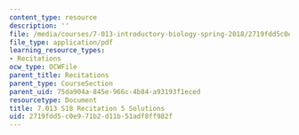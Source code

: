 ```yaml
---
content_type: resource
description: ''
file: /media/courses/7-013-introductory-biology-spring-2018/2719fdd5c0e971b2d11b51adf8ff982f_MIT7_013s18R5S.pdf
file_type: application/pdf
learning_resource_types:
- Recitations
ocw_type: OCWFile
parent_title: Recitations
parent_type: CourseSection
parent_uid: 75da904a-845e-966c-4b84-a93193f1eced
resourcetype: Document
title: 7.013 S18 Recitation 5 Solutions
uid: 2719fdd5-c0e9-71b2-d11b-51adf8ff982f
---
```

